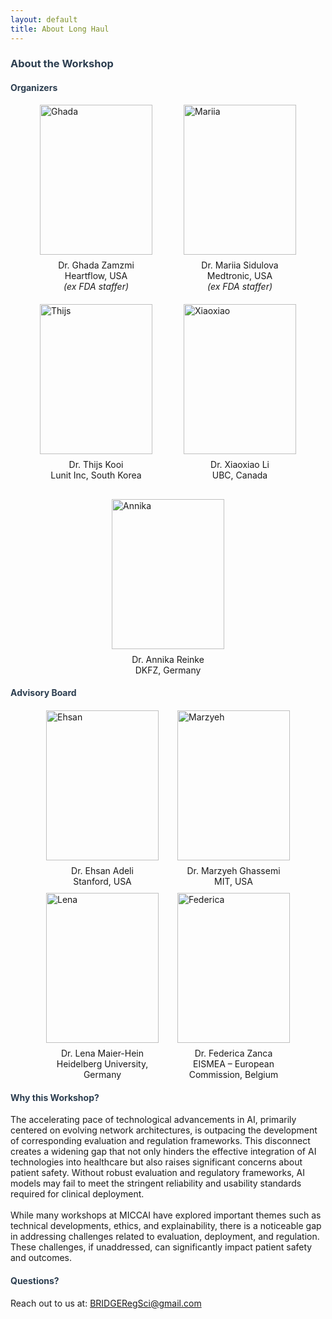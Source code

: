 ```yaml
---
layout: default
title: About Long Haul
---
```

<div class="post">
    <h3 class="pageTitle" style="color: #2c3e50;">About the Workshop</h3>
    <h4 class="pageTitle" style="color: #2c3e50;">Organizers</h4>
    <div style="display: flex; justify-content: center; gap: 30px; flex-wrap: wrap;">
        <div style="display: flex; flex-direction: column; align-items: center; width: 200px;">
            <img src="{{ '/assets/img/Ghada.jpg' | relative_url }}" alt="Ghada" style="width: 180px; height: 240px; object-fit: cover;">
            <div style="margin-top: 8px; text-align: center;">Dr. Ghada Zamzmi <br> Heartflow, USA<br> <i>(ex FDA staffer)</i></div>
        </div>
        <div style="display: flex; flex-direction: column; align-items: center; width: 200px;">
            <img src="{{ '/assets/img/Mariia.jpg' | relative_url }}" alt="Mariia" style="width: 180px; height: 240px; object-fit: cover;">
            <div style="margin-top: 8px; text-align: center;">Dr. Mariia Sidulova <br> Medtronic, USA <br> <i>(ex FDA staffer)</i></div>
        </div>
    </div>
    <div style="display: flex; justify-content: center; gap: 30px; flex-wrap: wrap; margin-top: 20px;">
        <div style="display: flex; flex-direction: column; align-items: center; width: 200px;">
            <img src="{{ '/assets/img/Thijs.jpg' | relative_url }}" alt="Thijs" style="width: 180px; height: 240px; object-fit: cover;">
            <div style="margin-top: 8px; text-align: center;">Dr. Thijs Kooi <br> Lunit Inc, South Korea</div>
        </div>
        <div style="display: flex; flex-direction: column; align-items: center; width: 200px;">
            <img src="{{ '/assets/img/Xiaoxiao.jpg' | relative_url }}" alt="Xiaoxiao" style="width: 180px; height: 240px; object-fit: cover;">
            <div style="margin-top: 8px; text-align: center;">Dr. Xiaoxiao Li <br> UBC, Canada</div>
        </div>
        <div style="display: flex; flex-direction: column; align-items: center; width: 200px;">
            <img src="{{ '/assets/img/Annika.jpg' | relative_url }}" alt="Annika" style="width: 180px; height: 240px; object-fit: cover;">
            <div style="margin-top: 8px; text-align: center;">Dr. Annika Reinke <br> DKFZ, Germany</div>
        </div>
    </div>
    <h4 class="pageTitle" style="color: #2c3e50;">Advisory Board</h4>
    <div style="display: flex; justify-content: center; gap: 10px; flex-wrap: wrap; margin-top: 20px;">
        <div style="display: flex; flex-direction: column; align-items: center; width: 200px;">
            <img src="{{ '/assets/img/Ehsan.jpg' | relative_url }}" alt="Ehsan" style="width: 180px; height: 240px; object-fit: cover;">
            <div style="margin-top: 8px; text-align: center;">Dr. Ehsan Adeli <br> Stanford, USA</div>
        </div>
        <div style="display: flex; flex-direction: column; align-items: center; width: 200px;">
            <img src="{{ '/assets/img/Marzyeh.jpg' | relative_url }}" alt="Marzyeh" style="width: 180px; height: 240px; object-fit: cover;">
            <div style="margin-top: 8px; text-align: center;">Dr. Marzyeh Ghassemi <br> MIT, USA</div>
        </div>
        <div style="display: flex; flex-direction: column; align-items: center; width: 200px;">
            <img src="{{ '/assets/img/Lena.jpg' | relative_url }}" alt="Lena" style="width: 180px; height: 240px; object-fit: cover;">
            <div style="margin-top: 8px; text-align: center;">Dr. Lena Maier-Hein <br> Heidelberg University, Germany</div>
        </div>
        <div style="display: flex; flex-direction: column; align-items: center; width: 200px;">
            <img src="{{ '/assets/img/Federica.jpg' | relative_url }}" alt="Federica" style="width: 180px; height: 240px; object-fit: cover;">
            <div style="margin-top: 8px; text-align: center;">Dr. Federica Zanca <br> EISMEA – European Commission, Belgium</div>
        </div>
    </div>
    <h4 class="pageTitle" style="color: #2c3e50;">Why this Workshop?</h4>
            The accelerating pace of technological advancements in AI, primarily centered on evolving network architectures, 
            is outpacing the development of corresponding evaluation and regulation frameworks. This disconnect creates a 
            widening gap that not only hinders the effective integration of AI technologies into healthcare but also raises 
            significant concerns about patient safety. Without robust evaluation and regulatory frameworks, AI models may 
            fail to meet the stringent reliability and usability standards required for clinical deployment.
            <br><br>
            While many workshops at MICCAI have explored important themes such as technical developments, ethics, and 
            explainability, there is a noticeable gap in addressing challenges related to evaluation, deployment, and 
            regulation. These challenges, if unaddressed, can significantly impact patient safety and outcomes.
    <h4 class="pageTitle" style="color: #2c3e50;">  Questions? </h4>
  Reach out to us at: <a href="mailto:bridgeregsci@gmail.com">BRIDGERegSci@gmail.com</a><br>

</div>


